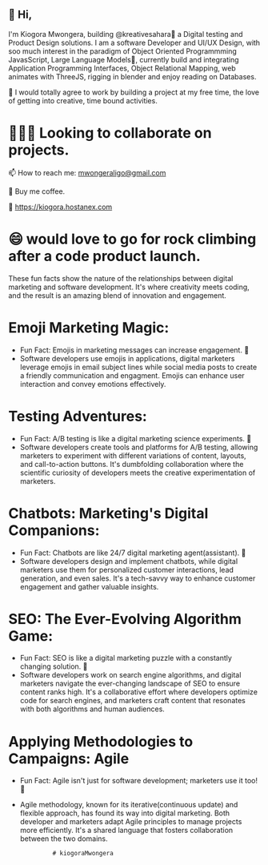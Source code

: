 ## 👋 Hi, 

I'm Kiogora Mwongera, building @kreativesahara👀 a Digital testing and Product Design solutions. I am a software Developer and UI/UX Design, with soo much interest in the paradigm of Object Oriented Programmming
JavasScript, Large Language Models🌱, currently build and integrating Application Programming Interfaces, Object Relational Mapping, web animates with ThreeJS, rigging in blender and enjoy reading on Databases.

🤝 I would totally agree to work by building a project at my free time, the love of getting into creative, time bound activities.

# 👨‍👦‍👦 Looking to collaborate on projects.
📫 How to reach me: mwongeraligo@gmail.com

🍵 Buy me coffee.

👾 https://kiogora.hostanex.com

# 😄 would love to go for rock climbing after a code product launch.
  
These fun facts show the nature of the relationships between digital marketing and software development.
It's where creativity meets coding, and the result is an amazing blend of innovation and engagement.
  
# Emoji Marketing Magic:
   - Fun Fact: Emojis in marketing messages can increase engagement. 🚀
   - Software developers use emojis in applications, digital marketers leverage emojis in email subject lines while social media
     posts to create a friendly communication and engagment. Emojis can enhance user interaction and convey
     emotions effectively.
     
# Testing Adventures:
   - Fun Fact: A/B testing is like a digital marketing science experiments. 🧪
   - Software developers create tools and platforms for A/B testing, allowing marketers to experiment with different variations
     of content, layouts, and call-to-action buttons. It's dumbfolding collaboration where the scientific curiosity of developers meets the
     creative experimentation of marketers.

# Chatbots: Marketing's Digital Companions:
   - Fun Fact: Chatbots are like 24/7 digital marketing agent(assistant). 🤖
   - Software developers design and implement chatbots, while digital marketers use them for personalized customer interactions, lead
     generation, and even sales. It's a tech-savvy way to enhance customer engagement and gather valuable insights.
     
# SEO: The Ever-Evolving Algorithm Game:
   - Fun Fact: SEO is like a digital marketing puzzle with a constantly changing solution. 🧩
   - Software developers work on search engine algorithms, and digital marketers navigate the ever-changing landscape of SEO to ensure content
     ranks high. It's a collaborative effort where developers optimize code for search engines, and marketers craft content that resonates
     with both algorithms and human audiences.

# Applying Methodologies to Campaigns: Agile
   - Fun Fact: Agile isn't just for software development; marketers use it too! 🔄
   - Agile methodology, known for its iterative(continuous update) and flexible approach, has found its way into digital marketing. Both developer
     and marketers adapt Agile principles to manage projects more efficiently. It's a shared language that fosters collaboration between the two domains.

                  # kiogoraMwongera

<!---
kreativesahara/kreativesahara is a ✨ special ✨ repository because its `README.md` (this file) appears on your GitHub profile.
You can click the Preview link to take a look at your changes.
--->
